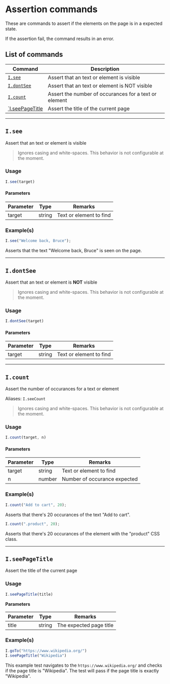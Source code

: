 # Assertion commands

These are commands to assert if the elements on the page is in a expected state.

If the assertion fail, the command results in an error.

## List of commands

| Command | Description|
|---------|------------|
| [`I.see`](#isee) |  Assert that an text or element is visible |
| [`I.dontSee`](#idontsee) |  Assert that an text or element is NOT visible |
| [`I.count`](#icount) |  Assert the number of occurances for a text or element |
| [`I.seePageTitle](#iseepagetitle) | Assert the title of the current page |

---

## `I.see`

Assert that an text or element is visible

> Ignores casing and white-spaces. This behavior is not configurable at the moment.

### Usage
```javascript
I.see(target)
```
#### Parameters
| Parameter | Type | Remarks|
|-----------|------|--------|
| target | string | Text or element to find |

### Example(s)

```javascript
I.see("Welcome back, Bruce");
```
Asserts that the text "Welcome back, Bruce" is seen on the page.

---

## `I.dontSee`

Assert that an text or element is **NOT** visible

> Ignores casing and white-spaces. This behavior is not configurable at the moment.

### Usage

```javascript
I.dontSee(target)
```
#### Parameters
| Parameter | Type | Remarks|
|-----------|------|--------|
| target | string | Text or element to find |

---

## `I.count`

Assert the number of occurances for a text or element

Aliases: `I.seeCount`

> Ignores casing and white-spaces. This behavior is not configurable at the moment.

### Usage

```javascript
I.count(target, n)
```
#### Parameters
| Parameter | Type | Remarks|
|-----------|------|--------|
| target | string | Text or element to find |
| n | number | Number of occurance expected |

### Example(s)

```javascript
I.count("Add to cart", 20);
```
Asserts that there's 20 occurances of the text "Add to cart".

```javascript
I.count(".product", 20);
```
Asserts that there's 20 occurances of the element with the "product" CSS class.

--- 

## `I.seePageTitle`

Assert the title of the current page

### Usage
```javascript
I.seePageTitle(title)
```

**Parameters**

| Parameter | Type | Remarks|
|-----------|------|--------|
| title | string | The expected page title |

### Example(s)

```javascript
I.goTo("https://www.wikipedia.org/")
I.seePageTitle("Wikipedia")
```

This example test navigates to the `https://www.wikipedia.org/` and checks if the page title is "Wikipedia". The test will pass if the page title is exactly "Wikipedia".
